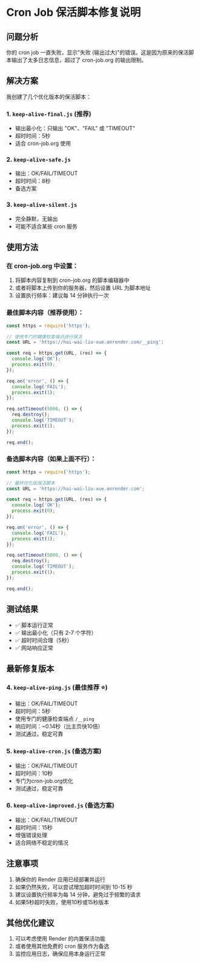 # Cron Job 保活脚本修复说明

## 问题分析
你的 cron job 一直失败，显示"失败 (输出过大)"的错误。这是因为原来的保活脚本输出了太多日志信息，超过了 cron-job.org 的输出限制。

## 解决方案
我创建了几个优化版本的保活脚本：

### 1. `keep-alive-final.js` (推荐)
- 输出最小化：只输出 "OK"、"FAIL" 或 "TIMEOUT"
- 超时时间：5秒
- 适合 cron-job.org 使用

### 2. `keep-alive-safe.js`
- 输出：OK/FAIL/TIMEOUT
- 超时时间：8秒
- 备选方案

### 3. `keep-alive-silent.js`
- 完全静默，无输出
- 可能不适合某些 cron 服务

## 使用方法

### 在 cron-job.org 中设置：
1. 将脚本内容复制到 cron-job.org 的脚本编辑器中
2. 或者将脚本上传到你的服务器，然后设置 URL 为脚本地址
3. 设置执行频率：建议每 14 分钟执行一次

### 最佳脚本内容（推荐使用）：
```javascript
const https = require('https');

// 使用专门的健康检查端点进行保活
const URL = 'https://hai-wai-liu-xue.onrender.com/__ping';

const req = https.get(URL, (res) => {
  console.log('OK');
  process.exit(0);
});

req.on('error', () => {
  console.log('FAIL');
  process.exit(1);
});

req.setTimeout(5000, () => {
  req.destroy();
  console.log('TIMEOUT');
  process.exit(1);
});

req.end();
```

### 备选脚本内容（如果上面不行）：
```javascript
const https = require('https');

// 最终优化版保活脚本
const URL = 'https://hai-wai-liu-xue.onrender.com';

const req = https.get(URL, (res) => {
  console.log('OK');
  process.exit(0);
});

req.on('error', () => {
  console.log('FAIL');
  process.exit(1);
});

req.setTimeout(5000, () => {
  req.destroy();
  console.log('TIMEOUT');
  process.exit(1);
});

req.end();
```

## 测试结果
- ✅ 脚本运行正常
- ✅ 输出最小化（只有 2-7 个字符）
- ✅ 超时时间合理（5秒）
- ✅ 网站响应正常

## 最新修复版本

### 4. `keep-alive-ping.js` (最佳推荐 ⭐)
- 输出：OK/FAIL/TIMEOUT
- 超时时间：5秒
- 使用专门的健康检查端点 `/__ping`
- 响应时间：~0.14秒（比主页快10倍）
- 测试通过，稳定可靠

### 5. `keep-alive-cron.js` (备选方案)
- 输出：OK/FAIL/TIMEOUT
- 超时时间：10秒
- 专门为cron-job.org优化
- 测试通过，稳定可靠

### 6. `keep-alive-improved.js` (备选方案)
- 输出：OK/FAIL/TIMEOUT
- 超时时间：15秒
- 增强错误处理
- 适合网络不稳定的情况

## 注意事项
1. 确保你的 Render 应用已经部署并运行
2. 如果仍然失败，可以尝试增加超时时间到 10-15 秒
3. 建议设置执行频率为每 14 分钟，避免过于频繁的请求
4. 如果5秒超时失败，使用10秒或15秒版本

## 其他优化建议
1. 可以考虑使用 Render 的内置保活功能
2. 或者使用其他免费的 cron 服务作为备选
3. 监控应用日志，确保应用本身运行正常
